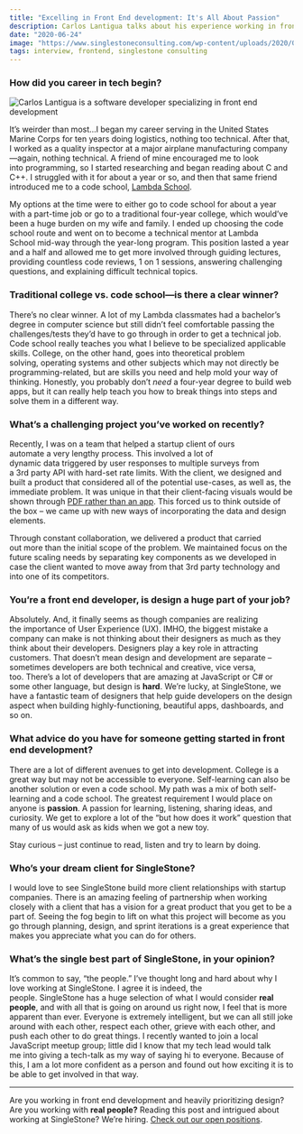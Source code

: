 ```yaml
---
title: "Excelling in Front End development: It's All About Passion"
description: Carlos Lantigua talks about his experience working in front end development, and how you must have passion to succeed in this field.
date: "2020-06-24"
image: "https://www.singlestoneconsulting.com/wp-content/uploads/2020/06/Carlos-Lantigua-midcrop-1300x1300.jpg"
tags: interview, frontend, singlestone consulting
---
```


### **How did you career in tech begin?** 

![Carlos Lantigua is a software developer specializing in front end development](https://www.singlestoneconsulting.com/wp-content/uploads/2020/06/Carlos-Lantigua-midcrop-1300x1300.jpg)

It’s weirder than most…I began my career serving in the United States Marine Corps for ten years doing logistics, nothing too technical. After that, I worked as a quality inspector at a major airplane manufacturing company—again, nothing technical. A friend of mine encouraged me to look into programming, so I started researching and began reading about C and C++. I struggled with it for about a year or so, and then that same friend introduced me to a code school, [Lambda School](https://lambdaschool.com/).

My options at the time were to either go to code school for about a year with a part-time job or go to a traditional four-year college, which would’ve been a huge burden on my wife and family. I ended up choosing the code school route and went on to become a technical mentor at Lambda School mid-way through the year-long program. This position lasted a year and a half and allowed me to get more involved through guiding lectures, providing countless code reviews, 1 on 1 sessions, answering challenging questions, and explaining difficult technical topics.

### **Traditional college vs. code school—is there a clear winner?** 

There’s no clear winner. A lot of my Lambda classmates had a bachelor’s degree in computer science but still didn’t feel comfortable passing the challenges/tests they’d have to go through in order to get a technical job. Code school really teaches you what I believe to be specialized applicable skills. College, on the other hand, goes into theoretical problem solving, operating systems and other subjects which may not directly be programming-related, but are skills you need and help mold your way of thinking. Honestly, you probably don’t *need* a four-year degree to build web apps, but it can really help teach you how to break things into steps and solve them in a different way.

### **What’s a challenging project you’**ve worked on recently**?** 

Recently, I was on a team that helped a startup client of ours automate a very lengthy process. This involved a lot of dynamic data triggered by user responses to multiple surveys from a 3rd party API with hard-set rate limits. With the client, we designed and built a product that considered all of the potential use-cases, as well as, the immediate problem. It was unique in that their client-facing visuals would be shown through [PDF rather than an app](https://www.singlestoneconsulting.com/blog/how-to-generate-server-side-pdf-reports-puppeteer-d3-handlebars/). This forced us to think outside of the box – we came up with new ways of incorporating the data and design elements.

Through constant collaboration, we delivered a product that carried out more than the initial scope of the problem. We maintained focus on the future scaling needs by separating key components as we developed in case the client wanted to move away from that 3rd party technology and into one of its competitors.

### **You’re a front end developer, is design a huge part of your job?** 

Absolutely. And, it finally seems as though companies are realizing the importance of User Experience (UX). IMHO, the biggest mistake a company can make is not thinking about their designers as much as they think about their developers. Designers play a key role in attracting customers. That doesn’t mean design and development are separate – sometimes developers are both technical and creative, vice versa, too. There’s a lot of developers that are amazing at JavaScript or C# or some other language, but design is **hard**. We’re lucky, at SingleStone, we have a fantastic team of designers that help guide developers on the design aspect when building highly-functioning, beautiful apps, dashboards, and so on.

### **What advice do you have for someone getting started in front end development?** 

There are a lot of different avenues to get into development. College is a great way but may not be accessible to everyone. Self-learning can also be another solution or even a code school. My path was a mix of both self-learning and a code school. The greatest requirement I would place on anyone is **passion**. A passion for learning, listening, sharing ideas, and curiosity. We get to explore a lot of the “but how does it work” question that many of us would ask as kids when we got a new toy.

Stay curious – just continue to read, listen and try to learn by doing.

### **Who’s your dream client for SingleStone?** 

I would love to see SingleStone build more client relationships with startup companies. There is an amazing feeling of partnership when working closely with a client that has a vision for a great product that you get to be a part of. Seeing the fog begin to lift on what this project will become as you go through planning, design, and sprint iterations is a great experience that makes you appreciate what you can do for others.

### **What’s the single best part of SingleStone, in your opinion?** 

It’s common to say, “the people.” I’ve thought long and hard about why I love working at SingleStone. I agree it is indeed, the people. SingleStone has a huge selection of what I would consider **real people**, and with all that is going on around us right now, I feel that is more apparent than ever. Everyone is extremely intelligent, but we can all still joke around with each other, respect each other, grieve with each other, and push each other to do great things. I recently wanted to join a local JavaScript meetup group; little did I know that my tech lead would talk me into giving a tech-talk as my way of saying hi to everyone. Because of this, I am a lot more confident as a person and found out how exciting it is to be able to get involved in that way.

---

Are you working in front end development and heavily prioritizing design? Are you working with **real people?** Reading this post and intrigued about working at SingleStone? We’re hiring. [Check out our open positions](https://www.singlestoneconsulting.com/careers/).

